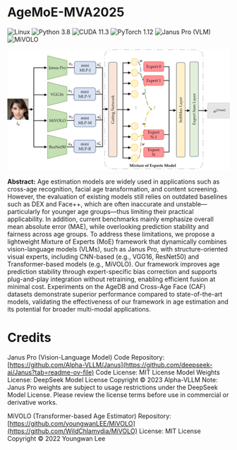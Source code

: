 # AgeMoE-MVA2025
![Linux](https://img.shields.io/badge/System-Linux-green.svg?style=plastic)
![Python 3.8](https://img.shields.io/badge/python-3.8-green.svg?style=plastic)
![CUDA 11.3](https://img.shields.io/badge/cuda-11.3-green.svg?style=plastic)
![PyTorch 1.12](https://img.shields.io/badge/pytorch-1.12-green.svg?style=plastic)
![Janus Pro (VLM)](https://img.shields.io/badge/Janus_Pro-pretrained-blue.svg?style=plastic)
![MiVOLO](https://img.shields.io/badge/MiVOLO-pretrained-blue.svg?style=plastic)

![image](https://github.com/AvLab-CV/AgeMoE-MVA2025/blob/d6204caf9540dec4f10629d4d1c38d49c915c3e9/Figure3.jpg)


**Abstract:** Age estimation models are widely used in applications such as cross-age recognition, facial age transformation, and content screening. However, the evaluation of existing models still relies on outdated baselines such as DEX and Face++, which are often inaccurate and unstable—particularly for younger age groups—thus limiting their practical applicability. In addition, current benchmarks mainly emphasize overall mean absolute error (MAE), while overlooking prediction stability and fairness across age groups. To address these limitations, we propose a lightweight Mixture of Experts (MoE) framework that dynamically combines vision-language models (VLMs), such as Janus Pro, with structure-oriented visual experts, including CNN-based (e.g., VGG16, ResNet50) and Transformer-based models (e.g., MiVOLO). Our framework improves age prediction stability through expert-specific bias correction and supports plug-and-play integration without retraining, enabling efficient fusion at minimal cost. Experiments on the AgeDB and Cross-Age Face (CAF) datasets demonstrate superior performance compared to state-of-the-art models, validating the effectiveness of our framework in age estimation and its potential for broader multi-modal applications.


# Credits
Janus Pro (Vision-Language Model)
Code Repository: [https://github.com/Alpha-VLLM/Janus](https://github.com/deepseek-ai/Janus?tab=readme-ov-file)
Code License: MIT License
Model Weights License: DeepSeek Model License
Copyright © 2023 Alpha-VLLM
Note: Janus Pro weights are subject to usage restrictions under the DeepSeek Model License. Please review the license terms before use in commercial or derivative works.

MiVOLO (Transformer-based Age Estimator)
Repository: [https://github.com/youngwanLEE/MiVOLO](https://github.com/WildChlamydia/MiVOLO)
License: MIT License
Copyright © 2022 Youngwan Lee
